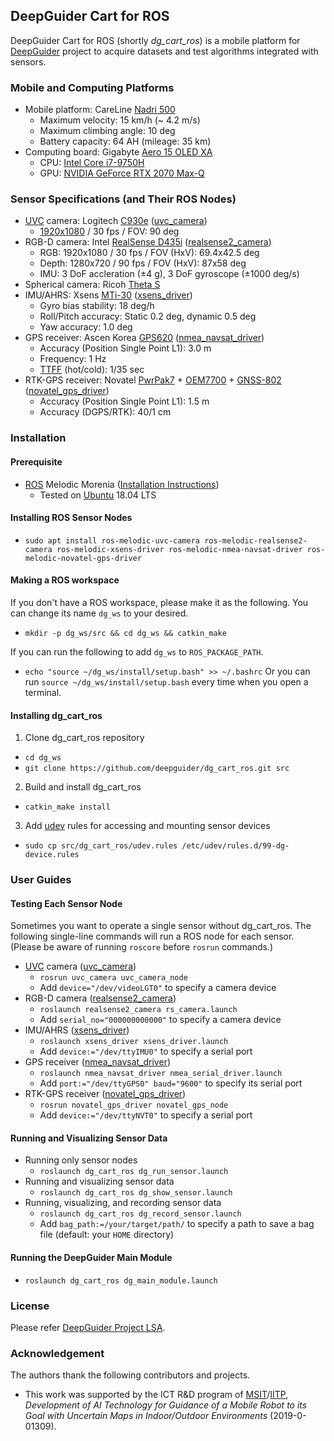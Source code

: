 ## DeepGuider Cart for ROS
DeepGuider Cart for ROS (shortly _dg\_cart\_ros_) is a mobile platform for [DeepGuider](https://github.com/deepguider) project to acquire datasets and test algorithms integrated with sensors.

### Mobile and Computing Platforms
* Mobile platform: CareLine [Nadri 500](http://www.care-line.co.kr/H-R-careline/scooter/nadri500.php)
  * Maximum velocity: 15 km/h (~ 4.2 m/s)
  * Maximum climbing angle: 10 deg
  * Battery capacity: 64 AH (mileage: 35 km)
* Computing board: Gigabyte [Aero 15 OLED XA](https://www.notebookcheck.net/Gigabyte-Aero-15-XA-Laptop-Review-With-OLED-panel-and-4K-in-a-new-design.428407.0.html)
  * CPU: [Intel Core i7-9750H](https://www.cpubenchmark.net/cpu.php?cpu=Intel+Core+i7-9750H+%40+2.60GHz&id=3425)
  * GPU: [NVIDIA GeForce RTX 2070 Max-Q](https://www.videocardbenchmark.net/gpu.php?id=4048)

### Sensor Specifications (and Their ROS Nodes)
* [UVC](https://en.wikipedia.org/wiki/USB_video_device_class) camera: Logitech [C930e](https://www.logitech.com/product/c930e-webcam) ([uvc\_camera](http://wiki.ros.org/uvc_camera))
  * [1920x1080](https://en.wikipedia.org/wiki/1080p) / 30 fps / FOV: 90 deg
* RGB-D camera: Intel [RealSense D435i](https://www.intelrealsense.com/depth-camera-d435i/) ([realsense2\_camera](http://wiki.ros.org/realsense2_camera))
  * RGB: 1920x1080 / 30 fps / FOV (HxV): 69.4x42.5 deg
  * Depth: 1280x720 / 90 fps / FOV (HxV): 87x58 deg
  * IMU: 3 DoF accleration ($\pm$4 g), 3 DoF gyroscope ($\pm$1000 deg/s)
* Spherical camera: Ricoh [Theta S](https://theta360.com/)
* IMU/AHRS: Xsens [MTi-30](https://www.xsens.com/products/mti-10-series) ([xsens\_driver](http://wiki.ros.org/xsens_driver))
  * Gyro bias stability: 18 deg/h
  * Roll/Pitch accuracy: Static 0.2 deg, dynamic 0.5 deg
  * Yaw accuracy: 1.0 deg
* GPS receiver: Ascen Korea [GPS620](http://freenavi.co.kr/product/detail.html?product_no=38) ([nmea\_navsat\_driver](http://wiki.ros.org/nmea_navsat_driver))
  * Accuracy (Position Single Point L1): 3.0 m
  * Frequency: 1 Hz
  * [TTFF](https://en.wikipedia.org/wiki/Time_to_first_fix) (hot/cold): 1/35 sec
* RTK-GPS receiver: Novatel [PwrPak7](https://novatel.com/products/receivers/enclosures/pwrpak7) + [OEM7700](https://novatel.com/products/receivers/oem-receiver-boards/oem7-receivers/oem7700) + [GNSS-802](https://novatel.com/products/antennas/vexxis-series-antennas/vexxis-gnss-800-series-antennas) ([novatel\_gps\_driver](http://wiki.ros.org/novatel_gps_driver))
  * Accuracy (Position Single Point L1): 1.5 m
  * Accuracy (DGPS/RTK): 40/1 cm



### Installation
#### Prerequisite
* [ROS](https://www.ros.org/) Melodic Morenia ([Installation Instructions](http://wiki.ros.org/melodic/Installation))
  * Tested on [Ubuntu](https://ubuntu.com/download/alternative-downloads) 18.04 LTS

#### Installing ROS Sensor Nodes
* `sudo apt install ros-melodic-uvc-camera ros-melodic-realsense2-camera ros-melodic-xsens-driver ros-melodic-nmea-navsat-driver ros-melodic-novatel-gps-driver`

#### Making a ROS workspace
If you don't have a ROS workspace, please make it as the following. You can change its name `dg_ws` to your desired.
* `mkdir -p dg_ws/src && cd dg_ws && catkin_make`

If you can run the following to add `dg_ws` to `ROS_PACKAGE_PATH`.
* `echo "source ~/dg_ws/install/setup.bash" >> ~/.bashrc`
Or you can run `source ~/dg_ws/install/setup.bash` every time when you open a terminal.

#### Installing dg\_cart\_ros
1. Clone dg\_cart\_ros repository
  * `cd dg_ws`
  * `git clone https://github.com/deepguider/dg_cart_ros.git src`
2. Build and install dg\_cart\_ros
  * `catkin_make install`
3. Add [udev](https://wiki.debian.org/udev) rules for accessing and mounting sensor devices
  * `sudo cp src/dg_cart_ros/udev.rules /etc/udev/rules.d/99-dg-device.rules`



### User Guides
#### Testing Each Sensor Node
Sometimes you want to operate a single sensor without dg\_cart\_ros. The following single-line commands will run a ROS node for each sensor. (Please be aware of running `roscore` before `rosrun` commands.)

* [UVC](https://en.wikipedia.org/wiki/USB_video_device_class) camera ([uvc\_camera](http://wiki.ros.org/uvc_camera))
  * `rosrun uvc_camera uvc_camera_node`
  * Add  `device="/dev/videoLGT0"` to specify a camera device
* RGB-D camera ([realsense2\_camera](http://wiki.ros.org/realsense2_camera))
  * `roslaunch realsense2_camera rs_camera.launch`
  * Add `serial_no="000000000000"` to specify a camera device
* IMU/AHRS ([xsens\_driver](http://wiki.ros.org/xsens_driver))
  * `roslaunch xsens_driver xsens_driver.launch`
  * Add `device:="/dev/ttyIMU0"` to specify a serial port
* GPS receiver ([nmea\_navsat\_driver](http://wiki.ros.org/nmea_navsat_driver))
  * `roslaunch nmea_navsat_driver nmea_serial_driver.launch`
  * Add `port:="/dev/ttyGPS0" baud="9600"` to specify its serial port
* RTK-GPS receiver ([novatel\_gps\_driver](http://wiki.ros.org/novatel_gps_driver))
  * `rosrun novatel_gps_driver novatel_gps_node`
  * Add `device:="/dev/ttyNVT0"` to specify a serial port

#### Running and Visualizing Sensor Data
* Running only sensor nodes
  * `roslaunch dg_cart_ros dg_run_sensor.launch`
* Running and visualizing sensor data
  * `roslaunch dg_cart_ros dg_show_sensor.launch`
* Running, visualizing, and recording sensor data
  * `roslaunch dg_cart_ros dg_record_sensor.launch`
  * Add `bag_path:=/your/target/path/` to specify a path to save a bag file (default: your `HOME` directory)

#### Running the DeepGuider Main Module
* `roslaunch dg_cart_ros dg_main_module.launch`



### License
Please refer [DeepGuider Project LSA](LICENSE.md).



### Acknowledgement
The authors thank the following contributors and projects.

* This work was supported by the ICT R&D program of [MSIT](https://msit.go.kr/)/[IITP](https://www.iitp.kr/), *Development of AI Technology for Guidance of a Mobile Robot to its Goal with Uncertain Maps in Indoor/Outdoor Environments* (2019-0-01309).
